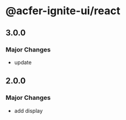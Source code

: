 # @acfer-ignite-ui/react

## 3.0.0

### Major Changes

- update

## 2.0.0

### Major Changes

- add display
